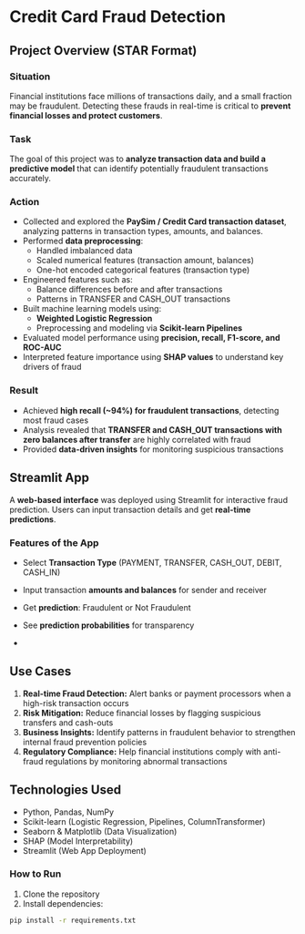# **Credit Card Fraud Detection**

## **Project Overview (STAR Format)**

### **Situation**
Financial institutions face millions of transactions daily, and a small fraction may be fraudulent. Detecting these frauds in real-time is critical to **prevent financial losses and protect customers**.

### **Task**
The goal of this project was to **analyze transaction data and build a predictive model** that can identify potentially fraudulent transactions accurately.

### **Action**
- Collected and explored the **PaySim / Credit Card transaction dataset**, analyzing patterns in transaction types, amounts, and balances.  
- Performed **data preprocessing**:  
  - Handled imbalanced data  
  - Scaled numerical features (transaction amount, balances)  
  - One-hot encoded categorical features (transaction type)  
- Engineered features such as:  
  - Balance differences before and after transactions  
  - Patterns in TRANSFER and CASH_OUT transactions  
- Built machine learning models using:  
  - **Weighted Logistic Regression**  
  - Preprocessing and modeling via **Scikit-learn Pipelines**  
- Evaluated model performance using **precision, recall, F1-score, and ROC-AUC**  
- Interpreted feature importance using **SHAP values** to understand key drivers of fraud  

### **Result**
- Achieved **high recall (~94%) for fraudulent transactions**, detecting most fraud cases  
- Analysis revealed that **TRANSFER and CASH_OUT transactions with zero balances after transfer** are highly correlated with fraud  
- Provided **data-driven insights** for monitoring suspicious transactions  

## **Streamlit App**
A **web-based interface** was deployed using Streamlit for interactive fraud prediction. Users can input transaction details and get **real-time predictions**.  

### **Features of the App**
- Select **Transaction Type** (PAYMENT, TRANSFER, CASH_OUT, DEBIT, CASH_IN)  
- Input transaction **amounts and balances** for sender and receiver  
- Get **prediction**: Fraudulent or Not Fraudulent  
- See **prediction probabilities** for transparency

- 
## **Use Cases**
1. **Real-time Fraud Detection:** Alert banks or payment processors when a high-risk transaction occurs  
2. **Risk Mitigation:** Reduce financial losses by flagging suspicious transfers and cash-outs  
3. **Business Insights:** Identify patterns in fraudulent behavior to strengthen internal fraud prevention policies  
4. **Regulatory Compliance:** Help financial institutions comply with anti-fraud regulations by monitoring abnormal transactions  

## **Technologies Used**
- Python, Pandas, NumPy  
- Scikit-learn (Logistic Regression, Pipelines, ColumnTransformer)  
- Seaborn & Matplotlib (Data Visualization)  
- SHAP (Model Interpretability)  
- Streamlit (Web App Deployment)  

 

### **How to Run**
1. Clone the repository  
2. Install dependencies:  
```bash
pip install -r requirements.txt
